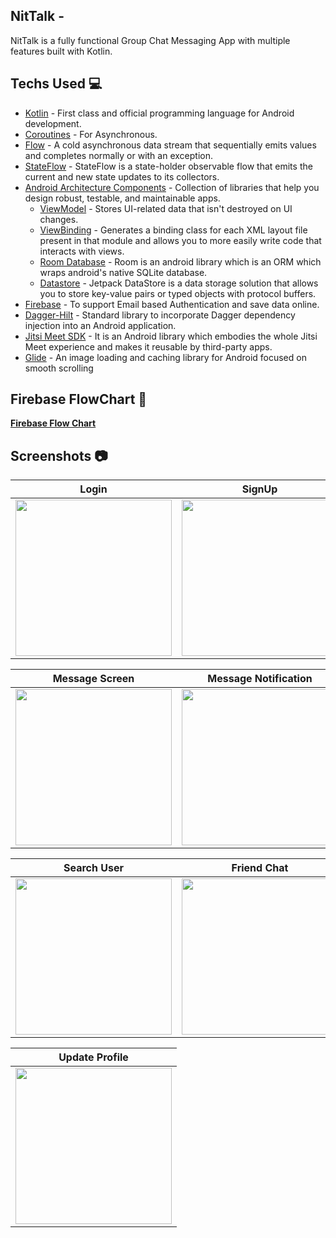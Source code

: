 ## NitTalk -
NitTalk is a fully functional Group Chat Messaging App with multiple features built with Kotlin.

## Techs Used 💻
- [Kotlin](https://kotlinlang.org/) - First class and official programming language for Android development.
- [Coroutines](https://kotlinlang.org/docs/coroutines-overview.html) - For Asynchronous.
- [Flow](https://kotlin.github.io/kotlinx.coroutines/kotlinx-coroutines-core/kotlinx.coroutines.flow/-flow/) - A cold asynchronous data stream that sequentially emits values and completes normally or with an exception.
- [StateFlow](https://developer.android.com/kotlin/flow/stateflow-and-sharedflow) - StateFlow is a state-holder observable flow that emits the current and new state updates to its collectors.
- [Android Architecture Components](https://developer.android.com/topic/architecture) - Collection of libraries that help you design robust, testable, and maintainable apps.
  - [ViewModel](https://developer.android.com/topic/libraries/architecture/viewmodel) - Stores UI-related data that isn't destroyed on UI changes.
  - [ViewBinding](https://developer.android.com/topic/libraries/view-binding) - Generates a binding class for each XML layout file present in that module and allows you to more easily write code that interacts with views.
  - [Room Database](https://developer.android.com/training/data-storage/room) - Room is an android library which is an ORM which wraps android's native SQLite database.
  - [Datastore](https://developer.android.com/topic/libraries/architecture/datastore) - Jetpack DataStore is a data storage solution that allows you to store key-value pairs or typed objects with protocol buffers.
- [Firebase](https://firebase.google.com/) - To support Email based Authentication and save data online.
- [Dagger-Hilt](https://dagger.dev/hilt/) - Standard library to incorporate Dagger dependency injection into an Android application.
- [Jitsi Meet SDK](https://jitsi.github.io/handbook/docs/dev-guide/dev-guide-android-sdk) - It is an Android library which embodies the whole Jitsi Meet experience and makes it reusable by third-party apps.
- [Glide](https://github.com/bumptech/glide) - An image loading and caching library for Android focused on smooth scrolling

## Firebase FlowChart 👀
 [**Firebase Flow Chart**](https://whimsical.com/nit-talk-firebase-flowchart-AqJqtDqdypWyPiYBVTG5cS)

## Screenshots 📷
| Login | SignUp | Info | HomeScreen |
| ----- | ------ | ---- | ---------- |
| <img src="https://user-images.githubusercontent.com/65807152/134795936-bc73de63-6e28-484a-842c-241c5f3cbd90.jpg" width=250> | <img src="https://user-images.githubusercontent.com/65807152/134796093-5c75938e-87d8-485e-ae06-72636d45a786.jpg" width=250> | <img src="https://user-images.githubusercontent.com/65807152/134796125-b9f73c54-02e7-49d1-8c46-18d5d32786ff.jpg" width=250> | <img src="https://user-images.githubusercontent.com/65807152/134796140-be176ba0-1940-4ec4-ab1f-ad96ec8e9055.jpg" width=250> |

| Message Screen | Message Notification | User Status | Friend Screen(Dummy Data) |
| -------------- | -------------------- | ----------- | ------------- |
| <img src="https://user-images.githubusercontent.com/65807152/134796162-ee29c21f-739f-4847-97c7-e655fa41728c.jpg" width=250> | <img src="https://user-images.githubusercontent.com/65807152/125169992-5cb5e500-e1ca-11eb-836b-ac2d82a4c23d.jpg" width=250> | <img src="https://user-images.githubusercontent.com/65807152/134796181-885b9b93-f911-49a3-be9e-45fb5e1f2c4f.jpg" width=250> | <img src="https://user-images.githubusercontent.com/65807152/134796193-06f31923-ac0c-4309-8fd0-f3dade517c51.jpg" width=250> |

| Search User | Friend Chat | Friend Message | Profile |
| ----------- | ----------- | -------------- | ------- |
| <img src="https://user-images.githubusercontent.com/65807152/134796301-bc081259-16d3-49e3-813b-fdecbc0dc564.jpg" width=250> | <img src="https://user-images.githubusercontent.com/65807152/134796318-01691a13-698e-4af8-842b-66a3f4b5eb5b.jpg" width=250> | <img src="https://user-images.githubusercontent.com/65807152/134796333-16097913-c528-4b06-bd79-ba0c909f7227.jpg" width=250> | <img src="https://user-images.githubusercontent.com/65807152/134796360-60c12baf-f31d-4ff8-b6dd-d2948f786426.jpg" width=250> |

| Update Profile |
| -------------- |
| <img src="https://user-images.githubusercontent.com/65807152/134796389-720f453e-5d25-44b5-9571-5de078f3a46f.jpg" width=250> |







